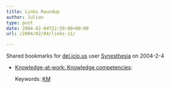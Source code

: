 ```yaml
---
title: Links Roundup
author: Julian
type: post
date: 2004-02-04T22:59:00+00:00
url: /2004/02/04/links-11/

---
```

Shared bookmarks for [del.icio.us][1] user  [Synesthesia][2] on 2004-2-4

  * [Knowledge-at-work: Knowledge competencies][3]:
   
    Keywords: [KM][4]

 [1]: https://del.icio.us/
 [2]: https://del.icio.us/synesthesia
 [3]: https://denham.typepad.com/km/2004/02/knowledge_compe.html "https://denham.typepad.com/km/2004/02/knowledge_compe.html"
 [4]: https://del.icio.us/synesthesia/KM